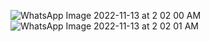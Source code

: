 ![WhatsApp Image 2022-11-13 at 2 02 00 AM](https://user-images.githubusercontent.com/56400384/201493918-7a2da77b-8846-4c84-8747-130d49ce9730.jpeg)
![WhatsApp Image 2022-11-13 at 2 02 01 AM](https://user-images.githubusercontent.com/56400384/201493920-76a17b69-eabb-4d05-9df9-0bc17d092557.jpeg)
